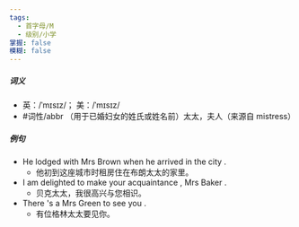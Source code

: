 ```yaml
---
tags:
  - 首字母/M
  - 级别/小学
掌握: false
模糊: false
---
```

##### 词义
- 英：/ˈmɪsɪz/； 美：/ˈmɪsɪz/
- #词性/abbr  （用于已婚妇女的姓氏或姓名前）太太，夫人（来源自 mistress）
##### 例句
- He lodged with Mrs Brown when he arrived in the city .
	- 他初到这座城市时租房住在布朗太太的家里。
- I am delighted to make your acquaintance , Mrs Baker .
	- 贝克太太，我很高兴与您相识。
- There 's a Mrs Green to see you .
	- 有位格林太太要见你。
